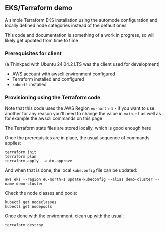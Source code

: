 ## EKS/Terraform demo

A simple Terraform EKS installation using the automode configuration and locally defined node categories instead of the default ones    

This code and documentation is something of a work in progress, so will likely get updated from time to time    

### Prerequisites for client    
(a Thinkpad with Ubuntu 24.04.2 LTS was the client used for development)    

  - AWS account with awscli environment configured    
  - Terraform installed and configured    
  - ```kubectl``` installed    

### Provisioning using the Terraform code

Note that this code uses the AWS Region `eu-north-1` - if you want to use another for any reason you'll need to change the value in `main.tf` as well as for example the awscli commands on this page

The Terraform state files are stored locally, which is good enough here

Once the prerequisites are in place, the usual sequence of commands applies:
```
terraform init
terraform plan
terraform apply --auto-approve
```
And when that is done, the local `kubeconfig` file can be updated:
```
aws eks --region eu-north-1 update-kubeconfig --alias demo-cluster --name demo-cluster
```

Check the node classes and pools:
```
kubectl get nodeclasses
kubectl get nodepools
```

Once done with the environment, clean up with the usual:
```
terraform destroy
```
